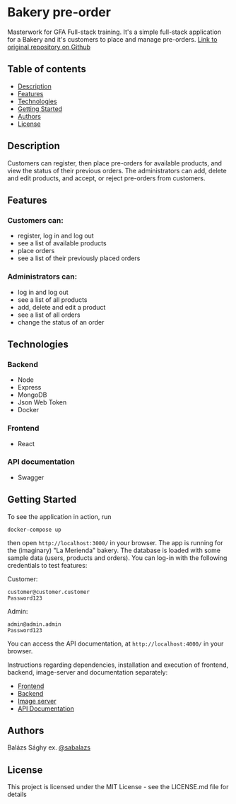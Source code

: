 # Bakery pre-order
Masterwork for GFA Full-stack training. It's a simple full-stack application for a Bakery and it's customers to place and manage pre-orders. [Link to original repository on Github](https://github.com/green-fox-academy/sabalazs_masterwork)

## Table of contents
* [Description](#description)
* [Features](#features)
* [Technologies](#technologies)
* [Getting Started](#getting-started)
* [Authors](#authors)
* [License](#license)

## Description

Customers can register, then place pre-orders for available products, and view the status of their previous orders. The administrators can add, delete and edit products, and accept, or reject pre-orders from customers.

## Features
### Customers can:
- register, log in and log out
- see a list of available products
- place orders
- see a list of their previously placed orders
### Administrators can:
- log in and log out
- see a list of all products
- add, delete and edit a product
- see a list of all orders
- change the status of an order

## Technologies
### Backend
- Node
- Express
- MongoDB
- Json Web Token
- Docker
### Frontend
- React

### API documentation
- Swagger

## Getting Started

To see the application in action, run
```
docker-compose up
```
then open ```http://localhost:3000/``` in your browser. The app is running for the (imaginary) "La Merienda" bakery. The database is loaded with some sample data (users, products and orders). You can log-in with the following credentials to test features:

Customer:
```
customer@customer.customer
Password123
```
Admin:
```
admin@admin.admin
Password123
```
You can access the API documentation, at ```http://localhost:4000/``` in your browser.

Instructions regarding dependencies, installation and execution of frontend, backend, image-server and documentation separately:
- [Frontend](frontend/README.md)
- [Backend](backend/README.md)
- [Image server](image-server/README.md)
- [API Documentation](api-documentation/README.md)

## Authors

Balázs Sághy
ex. [@sabalazs](https://github.com/sabalazs)

## License

This project is licensed under the MIT License - see the LICENSE.md file for details